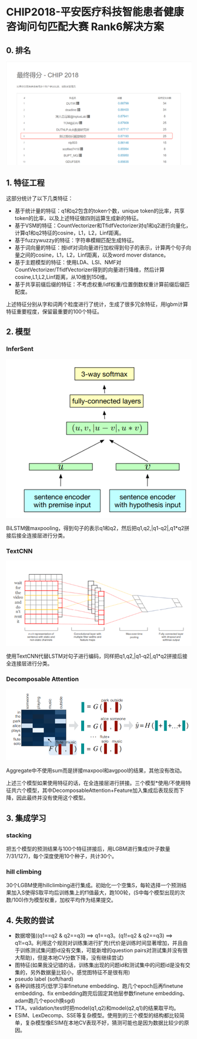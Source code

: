 # CHIP2018-平安医疗科技智能患者健康咨询问句匹配大赛 Rank6解决方案

## 0. 排名
![TextCNN](pic/Rank.jpg)

## 1. 特征工程
这部分统计了以下几类特征：
- 基于统计量的特征：q1和q2包含的token个数，unique token的比率，共享token的比率，以及上述特征做四则运算生成新的特征。
- 基于VSM的特征：CountVectorizer和TfidfVectorizer对q1和q2进行向量化，计算q1和q2特征的cosine，L1，L2，Linf距离。
- 基于fuzzywuzzy的特征：字符串模糊匹配生成特征。
- 基于词向量的特征：按idf对词向量进行加权得到句子的表示，计算两个句子向量之间的cosine，L1，L2，Linf距离，以及word mover distance。
- 基于主题模型的特征：使用LDA、LSI、NMF对CountVectorizer/TfidfVectorizer得到的向量进行降维，然后计算cosine,L1,L2,Linf距离，从10维到150维。
- 基于共享前缀后缀的特征：不考虑权重/idf权重/位置倒数权重计算前缀后缀匹配度。

上述特征分别从字和词两个粒度进行了统计，生成了很多冗余特征，用lgbm计算特征重要程度，保留最重要的100个特征。

## 2. 模型
### InferSent
![InferSent](pic/InferSent.jpg)

BiLSTM做maxpooling，得到句子的表示q1和q2，然后把q1,q2,|q1-q2|,q1*q2拼接后接全连接层进行分类。

### TextCNN
![TextCNN](pic/TextCNN.jpg)

使用TextCNN代替LSTM对句子进行编码，同样把q1,q2,|q1-q2|,q1*q2拼接后接全连接层进行分类。

### Decomposable Attention
![DecomposableAttention](pic/DecomposableAttention.jpg)

Aggregate中不使用sum而是拼接maxpool和avgpool的结果，其他没有改动。

上述三个模型如果使用特征的话，在全连接层进行拼接。三个模型*使用/不使用特征共六个模型，其中DecomposableAttention+Feature加入集成后表现反而下降，因此最终并没有使用这个模型。

## 3. 集成学习
### stacking
把五个模型的预测结果与100个特征拼接后，用LGBM进行集成(叶子数量7/31/127)，每个深度使用10个种子，共计30个。
### hill climbing
30个LGBM使用hillclimbing进行集成。初始化一个空集S，每轮选择一个预测结果加入S使得S取平均后训练集上的f1值最大，跑100轮，(S中每个模型出现的次数/100)作为模型权重，加权平均作为结果提交。

## 4. 失败的尝试
- 数据增强((q1==q2 & q2==q3) ==> q1==q3。(q1!=q2 & q2==q3) ==> q1!=q3。利用这个规则对训练集进行扩充(代价是训练时间显著增加，并且由于训练测试集问题id没有交集，可能新增的question pairs对测试集并没有很大帮助)，但是本地CV分数下降，没有继续尝试)
- 图特征(如果我没记错的话，训练集出现的问题id和测试集中的问题id是没有交集的，另外数据量比较小，感觉图特征不是很有用)
- pseudo label (soft/hard)
- 各种训练技巧(低学习率finetune embedding、跑几个epoch后再finetune embedding、fix embedding跑完后固定其他层参数finetune embedding、adam跑几个epoch换sgd)
- TTA，validation/test时把model(q1,q2)和model(q2,q1)的结果取平均。
- ESIM、LexDecomp、SSE等复杂模型。使用到的三个模型的结构都比较简单，复杂模型像ESIM在本地CV表现不好，猜测可能也是因为数据比较少的原因。
